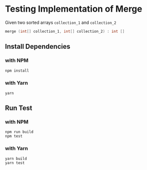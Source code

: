 # Testing Implementation of Merge

Given two sorted arrays `collection_1` and `collection_2`
```go
merge (int[] collection_1, int[] collection_2) : int []
```

## Install Dependencies
### with NPM
```bash
npm install
```
### with Yarn
```
yarn
```

## Run Test
### with NPM
```
npm run build
npm test
```
### with Yarn
```
yarn build
yarn test
```